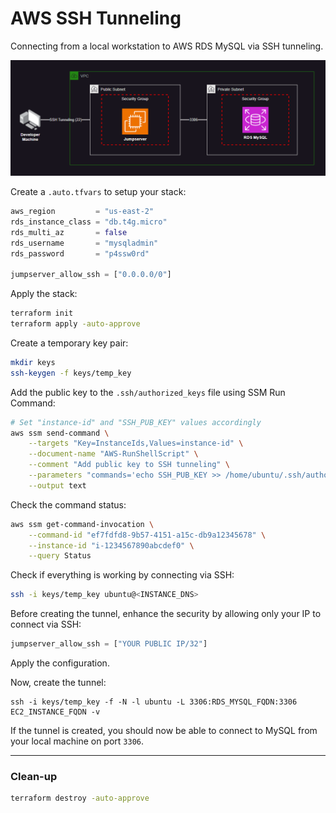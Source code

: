 # AWS SSH Tunneling

Connecting from a local workstation to AWS RDS MySQL via SSH tunneling.

<img src=".assets/ssh.png" />


Create a `.auto.tfvars` to setup your stack:

```terraform
aws_region         = "us-east-2"
rds_instance_class = "db.t4g.micro"
rds_multi_az       = false
rds_username       = "mysqladmin"
rds_password       = "p4ssw0rd"

jumpserver_allow_ssh = ["0.0.0.0/0"]
```

Apply the stack:

```sh
terraform init
terraform apply -auto-approve
```

Create a temporary key pair:

```sh
mkdir keys
ssh-keygen -f keys/temp_key
```

Add the public key to the `.ssh/authorized_keys` file using SSM Run Command:

```sh
# Set "instance-id" and "SSH_PUB_KEY" values accordingly
aws ssm send-command \
    --targets "Key=InstanceIds,Values=instance-id" \
    --document-name "AWS-RunShellScript" \
    --comment "Add public key to SSH tunneling" \
    --parameters "commands='echo SSH_PUB_KEY >> /home/ubuntu/.ssh/authorized_keys'" \
    --output text
```

Check the command status:

```sh
aws ssm get-command-invocation \
    --command-id "ef7fdfd8-9b57-4151-a15c-db9a12345678" \
    --instance-id "i-1234567890abcdef0" \
    --query Status
```

Check if everything is working by connecting via SSH:

```sh
ssh -i keys/temp_key ubuntu@<INSTANCE_DNS>
```

Before creating the tunnel, enhance the security by allowing only your IP to connect via SSH:

```terraform
jumpserver_allow_ssh = ["YOUR PUBLIC IP/32"]
```

Apply the configuration.

Now, create the tunnel:

```
ssh -i keys/temp_key -f -N -l ubuntu -L 3306:RDS_MYSQL_FQDN:3306  EC2_INSTANCE_FQDN -v
```

If the tunnel is created, you should now be able to connect to MySQL from your local machine on port `3306`.


---

### Clean-up

```sh
terraform destroy -auto-approve
```
